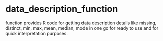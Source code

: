 # data_description_function
function provides R code for getting data description details like missing, distinct, min, max, mean, median, mode in one go for ready to use and for quick interpretation purposes.
